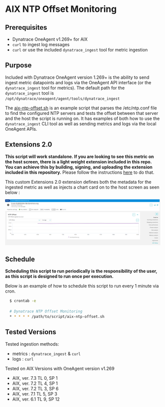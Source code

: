 # AIX NTP Offset Monitoring 

## Prerequisites
- Dynatrace OneAgent v1.269+ for AIX
- `curl` to ingest log messages
- `curl` or use the included `dynatrace_ingest` tool for metric ingestion

## Purpose 
Included with Dynatrace OneAgent version 1.269+ is the ability to send ingest metric datapoints and logs via the OneAgent API interface (or the `dynatrace_ingest` tool for metrics). The default path for the `dynatrace_ingest` tool is `/opt/dynatrace/oneagent/agent/tools/dynatrace_ingest`

The [aix-ntp-offset.sh](./aix-ntp-offset.sh) is an example script that parses the /etc/ntp.conf file to find the configured NTP servers and tests the offset between that server and the host the script is running on. It has examples of both how to use the `dynatrace_ingest` CLI tool as well as sending metrics and logs via the local OneAgent APIs. 

## Extensions 2.0 
**This script will work standalone. If you are looking to see this metric on the host screen, there is a light weight extension included in this repo. You can achieve this by building, signing, and uploading the extension included in this repository.** 
Please follow the instructions [here](https://www.dynatrace.com/support/help/shortlink/sign-extension#dt-cli) to do that.

This custom Extensions 2.0 extension defines both the metadata for the ingested metric as well as injects a chart card on to the host screen as seen below : 

![AIX Host Screen](./images/AIX%20Host%20Screen.png)

## Schedule 
**Scheduling this script to run periodically is the responsibility of the user, as this script is designed to run once per execution.**

Below is an example of how to schedule this script to run every 1 minute via cron. 

  ```bash 
    $ crontab -e 

    # Dynatrace NTP Offset Monitoring 
    * * * * * /path/to/script/aix-ntp-offset.sh
  ```

## Tested Versions 
Tested ingestion methods: 
- metrics : `dynatrace_ingest` & `curl` 
- logs    : `curl`

Tested on AIX Versions with OneAgent version v1.269 
- AIX, ver. 7.3 TL 0, SP 1
- AIX, ver. 7.2 TL 4, SP 1 
- AIX, ver. 7.2 TL 3, SP 6
- AIX, ver. 7.1 TL 5, SP 3
- AIX, ver. 6.1 TL 9, SP 12
